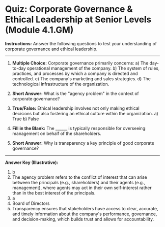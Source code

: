 
# Quiz: Corporate Governance & Ethical Leadership at Senior Levels (Module 4.1.GM)

**Instructions:** Answer the following questions to test your understanding of corporate governance and ethical leadership.

---

1.  **Multiple Choice:** Corporate governance primarily concerns:
    a) The day-to-day operational management of the company.
    b) The system of rules, practices, and processes by which a company is directed and controlled.
    c) The company's marketing and sales strategies.
    d) The technological infrastructure of the organization.

2.  **Short Answer:** What is the "agency problem" in the context of corporate governance?

3.  **True/False:** Ethical leadership involves not only making ethical decisions but also fostering an ethical culture within the organization.
    a) True
    b) False

4.  **Fill in the Blank:** The ______ is typically responsible for overseeing management on behalf of the shareholders.

5.  **Short Answer:** Why is transparency a key principle of good corporate governance?

---
**Answer Key (Illustrative):**
1.  b
2.  The agency problem refers to the conflict of interest that can arise between the principals (e.g., shareholders) and their agents (e.g., management), where agents may act in their own self-interest rather than in the best interest of the principals.
3.  a
4.  Board of Directors
5.  Transparency ensures that stakeholders have access to clear, accurate, and timely information about the company's performance, governance, and decision-making, which builds trust and allows for accountability.
